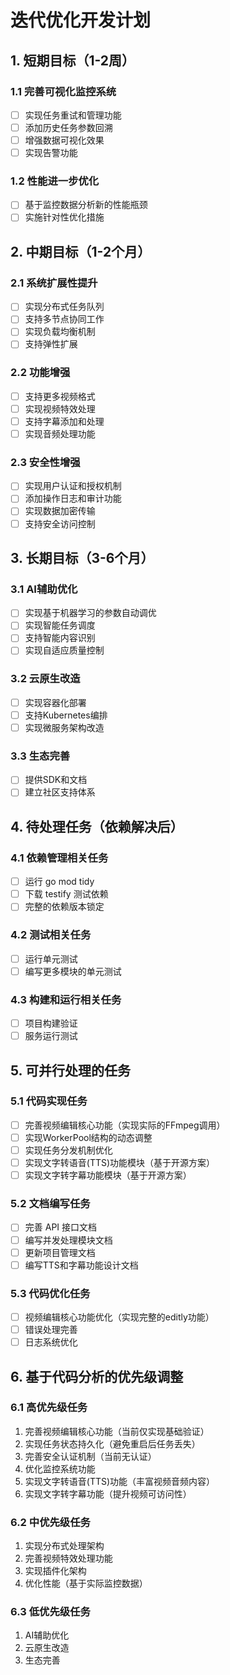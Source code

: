 # 迭代优化开发计划

## 1. 短期目标（1-2周）

### 1.1 完善可视化监控系统
- [ ] 实现任务重试和管理功能
- [ ] 添加历史任务参数回溯
- [ ] 增强数据可视化效果
- [ ] 实现告警功能

### 1.2 性能进一步优化
- [ ] 基于监控数据分析新的性能瓶颈
- [ ] 实施针对性优化措施

## 2. 中期目标（1-2个月）

### 2.1 系统扩展性提升
- [ ] 实现分布式任务队列
- [ ] 支持多节点协同工作
- [ ] 实现负载均衡机制
- [ ] 支持弹性扩展

### 2.2 功能增强
- [ ] 支持更多视频格式
- [ ] 实现视频特效处理
- [ ] 支持字幕添加和处理
- [ ] 实现音频处理功能

### 2.3 安全性增强
- [ ] 实现用户认证和授权机制
- [ ] 添加操作日志和审计功能
- [ ] 实现数据加密传输
- [ ] 支持安全访问控制

## 3. 长期目标（3-6个月）

### 3.1 AI辅助优化
- [ ] 实现基于机器学习的参数自动调优
- [ ] 实现智能任务调度
- [ ] 支持智能内容识别
- [ ] 实现自适应质量控制

### 3.2 云原生改造
- [ ] 实现容器化部署
- [ ] 支持Kubernetes编排
- [ ] 实现微服务架构改造

### 3.3 生态完善
- [ ] 提供SDK和文档
- [ ] 建立社区支持体系

## 4. 待处理任务（依赖解决后）

### 4.1 依赖管理相关任务
- [ ] 运行 go mod tidy
- [ ] 下载 testify 测试依赖
- [ ] 完整的依赖版本锁定

### 4.2 测试相关任务
- [ ] 运行单元测试
- [ ] 编写更多模块的单元测试

### 4.3 构建和运行相关任务
- [ ] 项目构建验证
- [ ] 服务运行测试

## 5. 可并行处理的任务

### 5.1 代码实现任务
- [ ] 完善视频编辑核心功能（实现实际的FFmpeg调用）
- [ ] 实现WorkerPool结构的动态调整
- [ ] 实现任务分发机制优化
- [ ] 实现文字转语音(TTS)功能模块（基于开源方案）
- [ ] 实现文字转字幕功能模块（基于开源方案）

### 5.2 文档编写任务
- [ ] 完善 API 接口文档
- [ ] 编写并发处理模块文档
- [ ] 更新项目管理文档
- [ ] 编写TTS和字幕功能设计文档

### 5.3 代码优化任务
- [ ] 视频编辑核心功能优化（实现完整的editly功能）
- [ ] 错误处理完善
- [ ] 日志系统优化

## 6. 基于代码分析的优先级调整

### 6.1 高优先级任务
1. 完善视频编辑核心功能（当前仅实现基础验证）
2. 实现任务状态持久化（避免重启后任务丢失）
3. 完善安全认证机制（当前无认证）
4. 优化监控系统功能
5. 实现文字转语音(TTS)功能（丰富视频音频内容）
6. 实现文字转字幕功能（提升视频可访问性）

### 6.2 中优先级任务
1. 实现分布式处理架构
2. 完善视频特效处理功能
3. 实现插件化架构
4. 优化性能（基于实际监控数据）

### 6.3 低优先级任务
1. AI辅助优化
2. 云原生改造
3. 生态完善